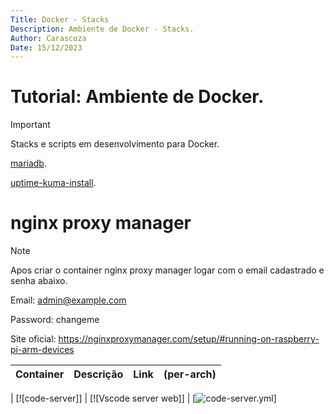 ```yaml
---
Title: Docker - Stacks
Description: Ambiente de Docker - Stacks.
Author: Carascoza
Date: 15/12/2023
---
```


# Tutorial: Ambiente de Docker.

>[!IMPORTANT]
>Stacks e scripts em desenvolvimento para Docker.

[mariadb](./Docker/mariadb.md).

[uptime-kuma-install](./Docker/uptime-kuma-install.md).

# nginx proxy manager

>[!NOTE]
> Apos criar o container nginx proxy manager logar com o email cadastrado e senha abaixo.

Email:    admin@example.com

Password: changeme

Site oficial: https://nginxproxymanager.com/setup/#running-on-raspberry-pi-arm-devices

| Container | Descrição | Link | (per-arch) |
|:-:|:-:|:-:|:-:|

| [![code-server]] | [![Vscode server web]] |  [![code-server.yml](./Docker/code-server.yml)]